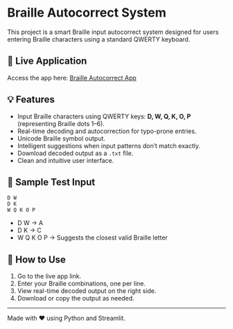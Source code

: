 
# Braille Autocorrect System

This project is a smart Braille input autocorrect system designed for users entering Braille characters using a standard QWERTY keyboard.

## 🔗 Live Application
Access the app here: [Braille Autocorrect App](https://braille-autocorrect-app-uutmdincghac9qdh9k6dw5.streamlit.app/)

## 💡 Features
- Input Braille characters using QWERTY keys: **D, W, Q, K, O, P** (representing Braille dots 1–6).
- Real-time decoding and autocorrection for typo-prone entries.
- Unicode Braille symbol output.
- Intelligent suggestions when input patterns don’t match exactly.
- Download decoded output as a `.txt` file.
- Clean and intuitive user interface.

## 🧪 Sample Test Input
```
D W
D K
W Q K O P
```
- D W → A
- D K → C
- W Q K O P → Suggests the closest valid Braille letter

## 📁 How to Use
1. Go to the live app link.
2. Enter your Braille combinations, one per line.
3. View real-time decoded output on the right side.
4. Download or copy the output as needed.

---
Made with ❤️ using Python and Streamlit.

